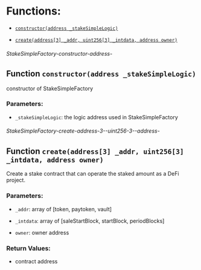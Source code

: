 # Functions:

- [`constructor(address _stakeSimpleLogic)`](#StakeSimpleFactory-constructor-address-)

- [`create(address[3] _addr, uint256[3] _intdata, address owner)`](#StakeSimpleFactory-create-address-3--uint256-3--address-)

###### StakeSimpleFactory-constructor-address-

## Function `constructor(address _stakeSimpleLogic)`

constructor of StakeSimpleFactory

### Parameters:

- `_stakeSimpleLogic`: the logic address used in StakeSimpleFactory

###### StakeSimpleFactory-create-address-3--uint256-3--address-

## Function `create(address[3] _addr, uint256[3] _intdata, address owner)`

Create a stake contract that can operate the staked amount as a DeFi project.

### Parameters:

- `_addr`: array of [token, paytoken, vault]

- `_intdata`: array of [saleStartBlock, startBlock, periodBlocks]

- `owner`:  owner address

### Return Values:

- contract address

